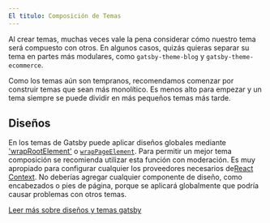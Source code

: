 ```yaml
---
El titulo: Composición de Temas
---
```


Al crear temas, muchas veces vale la pena considerar cómo nuestro tema será compuesto con otros. 
En algunos casos, quizás quieras separar su tema en partes más modulares, como `gatsby-theme-blog`
y `gatsby-theme-ecommerce`.

Como los temas aún son tempranos, recomendamos comenzar por construir temas que sean más
monolítico. Es menos alto para empezar y un tema siempre se puede dividir en más pequeños
temas más tarde.

## Diseños

En los temas de Gatsby puede aplicar diseños globales mediante ['wrapRootElement'](/docs/browser-apis/#wrapRootElement)
o [`wrapPageElement`](/docs/browser-apis/#wrapPageElement). Para permitir un mejor tema
composición se recomienda utilizar esta función con moderación. Es muy apropiado para configurar cualquier
los proveedores necesarios de[React Context](https://reactjs.org/docs/context.html). No deberías
agregar cualquier componente de diseño, como encabezados o pies de página, porque se aplicará globalmente que
podría causar problemas con otros temas.

[Leer más sobre diseños y temas gatsby](https://www.christopherbiscardi.com/post/layouts-in-gatsby-themes)
